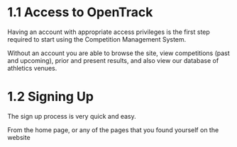 <!-- TITLE: Training Manual - Sign Up -->
# 1.1 Access to OpenTrack
Having an account with appropriate access privileges is the first step required to start using the Competition Management System. 

Without an account you are able to browse the site, view competitions (past and upcoming), prior and present results, and also view our database of athletics venues. 

# 1.2 Signing Up
The sign up process is very quick and easy. 

From the home page, or any of the pages that you found yourself on the website

